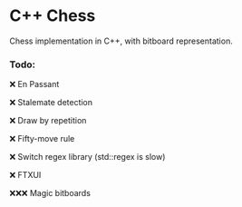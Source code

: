 # C++ Chess
Chess implementation in C++, with bitboard representation.

### Todo:

❌ En Passant

❌ Stalemate detection

❌ Draw by repetition

❌ Fifty-move rule

❌ Switch regex library (std::regex is slow)

❌ FTXUI

❌❌❌ Magic bitboards